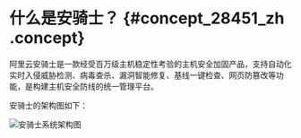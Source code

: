 # 什么是安骑士？ {#concept_28451_zh .concept}

阿里云安骑士是一款经受百万级主机稳定性考验的主机安全加固产品，支持自动化实时入侵威胁检测、病毒查杀、漏洞智能修复、基线一键检查、网页防篡改等功能，是构建主机安全防线的统一管理平台。

安骑士的架构图如下：

![安骑士系统架构图](http://static-aliyun-doc.oss-cn-hangzhou.aliyuncs.com/assets/img/81962/155408310835113_zh-CN.png)


